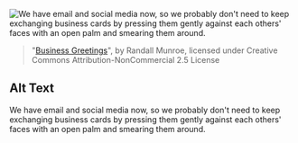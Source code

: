 ![We have email and social media now, so we probably don't need to keep exchanging business cards by pressing them gently against each others' faces with an open palm and smearing them around.](https://imgs.xkcd.com/comics/business_greetings.png)
> "[Business Greetings](https://xkcd.com/2277/)", by Randall Munroe, licensed under Creative Commons Attribution-NonCommercial 2.5 License

## Alt Text
We have email and social media now, so we probably don't need to keep exchanging business cards by pressing them gently against each others' faces with an open palm and smearing them around.
